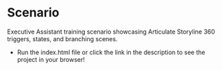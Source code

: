 # Scenario
 Executive Assistant training scenario showcasing Articulate Storyline 360 triggers, states, and branching scenes.
- Run the index.html file or click the link in the description to see the project in your browser!
